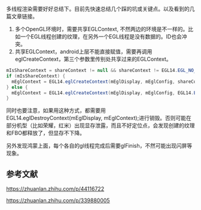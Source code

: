 多线程渲染需要好好总结下。目前先快速总结几个踩的坑或关键点。以及看到的几篇文章链接。

1. 多个OpenGL环境时，需要共享EGLContext, 不然两边的环境是不一样的。比如一个EGL线程创建的纹理，在另外一个EGL线程是没有数据的。ID也会冲突。
2. 共享EGLContext，android上层不能直接赋值，需要再调用eglCreateContext，第三个参数里传别处共享过来的EGLContext。

```java
mIsShareContext = shareContext != null && shareContext != EGL14.EGL_NO_CONTEXT;
if (mIsShareContext) {
  mEglContext = EGL14.eglCreateContext(mEglDisplay, mEglConfig, shareContext, attrib_list, 0);
} else {
  mEglContext = EGL14.eglCreateContext(mEglDisplay, mEglConfig, EGL14.EGL_NO_CONTEXT, attrib_list, 0);
}
```

同时也要注意，如果用这种方式，都需要用EGL14.eglDestroyContext(mEglDisplay, mEglContext);进行销毁。否则可能在部分机型（比如荣耀，红米）出现显存泄露，而且不好定位点，会发现创建的纹理和FBO都释放了，但显存不下降。



另外发现鸿蒙上面，每个各自的gl线程完成后需要glFinish，不然可能出现闪屏等现象。



## 参考文献

https://zhuanlan.zhihu.com/p/44116722

https://zhuanlan.zhihu.com/p/339880005